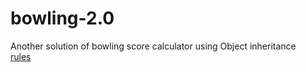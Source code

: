 # bowling-2.0

Another solution of bowling score calculator using Object inheritance  
[rules](http://www.slideshare.net/kevinrutherford/ocp-kata-24027400)
